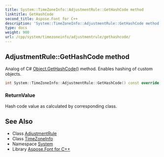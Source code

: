 ```yaml
---
title: System::TimeZoneInfo::AdjustmentRule::GetHashCode method
linktitle: GetHashCode
second_title: Aspose.Font for C++
description: 'System::TimeZoneInfo::AdjustmentRule::GetHashCode method. Analog of C# Object.GetHashCode() method. Enables hashing of custom objects in C++.'
type: docs
weight: 900
url: /cpp/system/timezoneinfo/adjustmentrule/gethashcode/
---
```

## AdjustmentRule::GetHashCode method


Analog of C# [Object.GetHashCode()](../../../object/gethashcode/) method. Enables hashing of custom objects.

```cpp
int System::TimeZoneInfo::AdjustmentRule::GetHashCode() const override
```


### ReturnValue

Hash code value as calculated by corresponding class.

## See Also

* Class [AdjustmentRule](../)
* Class [TimeZoneInfo](../../)
* Namespace [System](../../../)
* Library [Aspose.Font for C++](../../../../)
